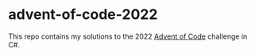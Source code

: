 # advent-of-code-2022
This repo contains my solutions to the 2022 [Advent of Code](https://adventofcode.com/) challenge in C#.
